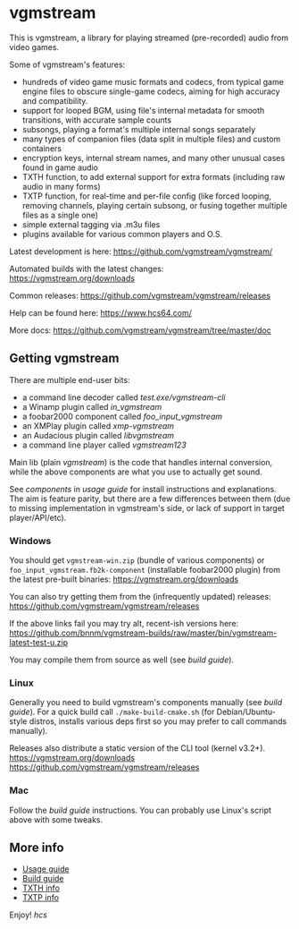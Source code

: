 # vgmstream
This is vgmstream, a library for playing streamed (pre-recorded) audio from
video games.

Some of vgmstream's features:
- hundreds of video game music formats and codecs, from typical game engine files to 
  obscure single-game codecs, aiming for high accuracy and compatibility.
- support for looped BGM, using file's internal metadata for smooth transitions,
  with accurate sample counts
- subsongs, playing a format's multiple internal songs separately
- many types of companion files (data split in multiple files) and custom containers
- encryption keys, internal stream names, and many other unusual cases found in game audio
- TXTH function, to add external support for extra formats (including raw audio in many forms)
- TXTP function, for real-time and per-file config (like forced looping, removing
  channels, playing certain subsong, or fusing together multiple files as a single one)
- simple external tagging via .m3u files
- plugins available for various common players and O.S.

Latest development is here: https://github.com/vgmstream/vgmstream/

Automated builds with the latest changes: https://vgmstream.org/downloads

Common releases: https://github.com/vgmstream/vgmstream/releases

Help can be found here: https://www.hcs64.com/

More docs: https://github.com/vgmstream/vgmstream/tree/master/doc

## Getting vgmstream
There are multiple end-user bits:
- a command line decoder called *test.exe/vgmstream-cli*
- a Winamp plugin called *in_vgmstream*
- a foobar2000 component called *foo_input_vgmstream*
- an XMPlay plugin called *xmp-vgmstream*
- an Audacious plugin called *libvgmstream*
- a command line player called *vgmstream123*

Main lib (plain *vgmstream*) is the code that handles internal conversion, while the
above components are what you use to actually get sound.

See *components* in *usage guide* for install instructions and explanations. The aim
is feature parity, but there are a few differences between them (due to missing
implementation in vgmstream's side, or lack of support in target player/API/etc).

### Windows
You should get `vgmstream-win.zip` (bundle of various components) or
`foo_input_vgmstream.fb2k-component` (installable foobar2000 plugin) from the
latest pre-built binaries:
https://vgmstream.org/downloads

You can also try getting them from the (infrequently updated) releases:
https://github.com/vgmstream/vgmstream/releases

If the above links fail you may try alt, recent-ish versions here:
https://github.com/bnnm/vgmstream-builds/raw/master/bin/vgmstream-latest-test-u.zip

You may compile them from source as well (see *build guide*).

### Linux
Generally you need to build vgmstream's components manually (see *build guide*). For
a quick build call `./make-build-cmake.sh` (for Debian/Ubuntu-style distros, installs
various deps first so you may prefer to call commands manually).

Releases also distribute a static version of the CLI tool (kernel v3.2+).
https://vgmstream.org/downloads
https://github.com/vgmstream/vgmstream/releases

### Mac
Follow the *build guide* instructions. You can probably use Linux's script above with
some tweaks.


## More info
- [Usage guide](doc/USAGE.md)
- [Build guide](doc/BUILD.md)
- [TXTH info](doc/TXTH.md)
- [TXTP info](doc/TXTP.md)


Enjoy! *hcs*
